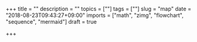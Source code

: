 +++
title = ""
description = ""
topics = [""]
tags = [""]
slug = "map"
date = "2018-08-23T09:43:27+09:00"
imports = ["math", "zimg", "flowchart", "sequence", "mermaid"]
draft = true

+++


